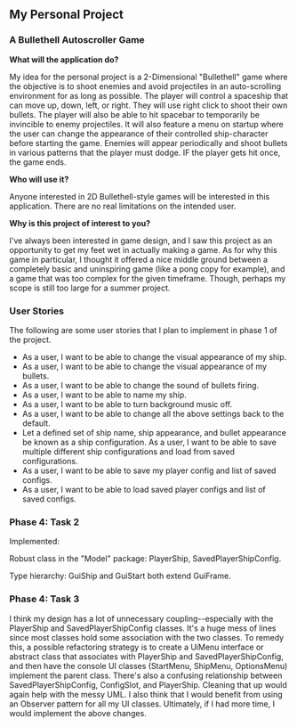 ## My Personal Project

### A Bullethell Autoscroller Game



**What will the application do?**

My idea for the personal project is a 2-Dimensional "Bullethell" game where the objective is to shoot enemies
and avoid projectiles in an auto-scrolling environment for as long as possible. The player will control a spaceship 
that can move up, down, left, or right. They will use right click to shoot their own bullets. The player will also be
able to hit spacebar to temporarily be invincible to enemy projectiles. It will also feature a menu on startup where the 
user can change the appearance of their controlled ship-character before starting the game. Enemies will appear
periodically and shoot bullets in various patterns that the player must dodge. IF the player gets hit once, the game
ends.


**Who will use it?**

Anyone interested in 2D Bullethell-style games will be interested in this application. There are no real limitations on
the intended user.


**Why is this project of interest to you?**

I've always been interested in game design, and I saw this project as an opportunity to get my feet wet in actually
making a game. As for why this game in particular, I thought it offered a nice middle ground between a completely basic
and uninspiring game (like a pong copy for example), and a game that was too complex for the given timeframe. Though,
perhaps my scope is still too large for a summer project.

### User Stories

The following are some user stories that I plan to implement in phase 1 of the project.

* As a user, I want to be able to change the visual appearance of my ship.
* As a user, I want to be able to change the visual appearance of my bullets.
* As a user, I want to be able to change the sound of bullets firing.
* As a user, I want to be able to name my ship.
* As a user, I want to be able to turn background music off.
* As a user, I want to be able to change all the above settings back to the default.
* Let a defined set of ship name, ship appearance, and bullet appearance be known as a ship configuration.
  As a user, I want to be able to save multiple different ship configurations and load from saved configurations.
* As a user, I want to be able to save my player config and list of saved configs.
* As a user, I want to be able to load saved player configs and list of saved configs.

### Phase 4: Task 2

Implemented:

Robust class in the "Model" package: PlayerShip, SavedPlayerShipConfig.

Type hierarchy: GuiShip and GuiStart both extend GuiFrame.

### Phase 4: Task 3

I think my design has a lot of unnecessary coupling--especially with the PlayerShip and SavedPlayerShipConfig classes. 
It's a huge mess of lines since most classes hold some association with the two classes. To remedy this, a possible 
refactoring strategy is to create a UiMenu interface or abstract class that associates with PlayerShip and 
SavedPlayerShipConfig, and then have the console UI classes (StartMenu, ShipMenu, OptionsMenu) implement the parent 
class. There's also a confusing relationship between SavedPlayerShipConfig, ConfigSlot, and PlayerShip. Cleaning that up
would again help with the messy UML. I also think that I would benefit from using an Observer pattern for all my UI
classes. Ultimately, if I had more time, I would implement the above changes.

